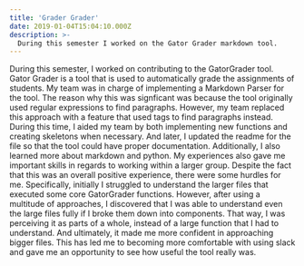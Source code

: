 ```yaml
---
title: 'Grader Grader'
date: 2019-01-04T15:04:10.000Z
description: >-
  During this semester I worked on the Gator Grader markdown tool.
---
```


During this semester, I worked on contributing to the GatorGrader tool. Gator
Grader is a tool that is used to automatically grade the assignments of students.
My team was in charge of implementing a Markdown Parser for the tool. The reason
why this was signficant was because the tool originally used regular expressions
to find paragraphs. However, my team replaced this approach with a feature
that used tags to find paragraphs instead. During this time, I aided my team by
both implementing new functions and creating skeletons when necessary.
And later, I updated the readme for the file so that the tool could have proper
documentation. Additionally, I also learned more about markdown and python. My
experiences also gave me important skills in regards to working within a larger
group. Despite the fact that this was an overall positive experience, there
were some hurdles for me. Specifically, initially I struggled to understand the
larger files that executed some core GatorGrader functions. However, after
using a multitude of approaches, I discovered that I was able to understand even
the large files fully if I broke them down into components. That way, I was
perceiving it as parts of a whole, instead of a large function that I had to
understand. And ultimately, it made me more confident in approaching bigger
files. This has led me to becoming more comfortable with using slack and gave me
an opportunity to see how useful the tool really was.
